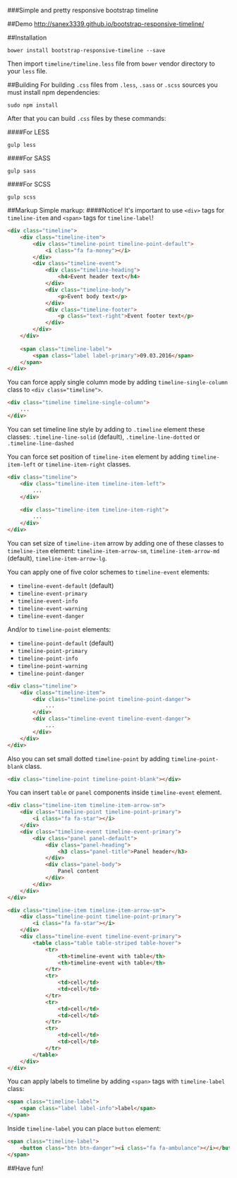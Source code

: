###Simple and pretty responsive bootstrap timeline

##Demo
http://sanex3339.github.io/bootstrap-responsive-timeline/

##Installation
```
bower install bootstrap-responsive-timeline --save
```

Then import `timeline/timeline.less` file from `bower` vendor directory to your `less` file.

##Building
For building `.css` files from `.less`, `.sass` or `.scss` sources you must install npm dependencies:
```
sudo npm install
```

After that you can build `.css` files by these commands:

####For LESS

```
gulp less
```

####For SASS

```
gulp sass
```

####For SCSS

```
gulp scss
```

##Markup
Simple markup:
####Notice! It's important to use `<div>` tags for `timeline-item` and `<span>` tags for `timeline-label`!

```html
<div class="timeline">
	<div class="timeline-item">
		<div class="timeline-point timeline-point-default">
			<i class="fa fa-money"></i>
		</div>
		<div class="timeline-event">
			<div class="timeline-heading">
				<h4>Event header text</h4>
			</div>
			<div class="timeline-body">
				<p>Event body text</p>
			</div>
			<div class="timeline-footer">
				<p class="text-right">Event footer text</p>
			</div>
		</div>
	</div>
	
	<span class="timeline-label">
		<span class="label label-primary">09.03.2016</span>
	</span>
</div>
```

You can force apply single column mode by adding `timeline-single-column` class to `<div class="timeline">`.

```html
<div class="timeline timeline-single-column">
	...
</div>
```

You can set timeline line style by adding to `.timeline` element these classes: `.timeline-line-solid` (default), `.timeline-line-dotted` or `.timeline-line-dashed`

You can force set position of `timeline-item` element by adding `timeline-item-left` or `timeline-item-right` classes.

```html
<div class="timeline">
	<div class="timeline-item timeline-item-left">
		...
	</div>
	
	<div class="timeline-item timeline-item-right">
		...
	</div>
</div>
```

You can set size of `timeline-item` arrow by adding one of these classes to `timeline-item` element: `timeline-item-arrow-sm`, `timeline-item-arrow-md` (default), `timeline-item-arrow-lg`.

You can apply one of five color schemes to `timeline-event` elements:

* `timeline-event-default` (default)
* `timeline-event-primary`
* `timeline-event-info`
* `timeline-event-warning`
* `timeline-event-danger`

And/or to `timeline-point` elements:

* `timeline-point-default` (default)
* `timeline-point-primary`
* `timeline-point-info`
* `timeline-point-warning`
* `timeline-point-danger`

```html
<div class="timeline">
	<div class="timeline-item">
		<div class="timeline-point timeline-point-danger">
			...
		</div>
		<div class="timeline-event timeline-event-danger">
			...
		</div>
	</div>
</div>
```

Also you can set small dotted `timeline-point` by adding `timeline-point-blank` class.

```html
<div class="timeline-point timeline-point-blank"></div>
```

You can insert `table` or `panel` components inside `timeline-event` element.

```html
<div class="timeline-item timeline-item-arrow-sm">
	<div class="timeline-point timeline-point-primary">
		<i class="fa fa-star"></i>
	</div>
	<div class="timeline-event timeline-event-primary">
		<div class="panel panel-default">
			<div class="panel-heading">
				<h3 class="panel-title">Panel header</h3>
			</div>
			<div class="panel-body">
				Panel content
			</div>
		</div>
	</div>
</div>

<div class="timeline-item timeline-item-arrow-sm">
	<div class="timeline-point timeline-point-primary">
		<i class="fa fa-star"></i>
	</div>
	<div class="timeline-event timeline-event-primary">
		<table class="table table-striped table-hover">
			<tr>
				<th>timeline-event with table</th>
				<th>timeline-event with table</th>
			</tr>
			<tr>
				<td>cell</td>
				<td>cell</td>
			</tr>
			<tr>
				<td>cell</td>
				<td>cell</td>
			</tr>
			<tr>
				<td>cell</td>
				<td>cell</td>
			</tr>
		</table>
	</div>
</div>
```

You can apply labels to timeline by adding `<span>` tags with `timeline-label` class:

```html
<span class="timeline-label">
	<span class="label label-info">label</span>
</span>
```

Inside `timeline-label` you can place `button` element:

```html
<span class="timeline-label">
	<button class="btn btn-danger"><i class="fa fa-ambulance"></i></button>
</span>
```

##Have fun!
